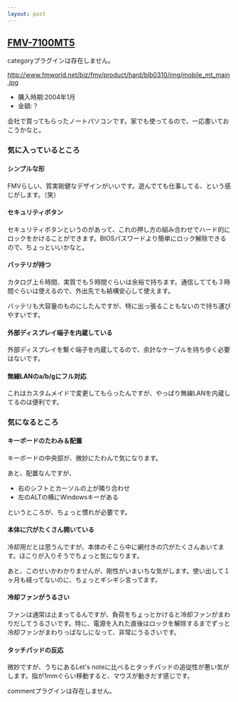 ```yaml
---
layout: post
---
```

<h2><a href="http://www.fmworld.net/biz/fmv/product/hard/blb0310/lineup_mobile.html#mt">FMV-7100MT5</a></h2>
<p><span class="error">categoryプラグインは存在しません。</span></p>
<p><a href="http://www.fmworld.net/biz/fmv/product/hard/blb0310/img/mobile_mt_main.jpg">http://www.fmworld.net/biz/fmv/product/hard/blb0310/img/mobile_mt_main.jpg</a></p>
<ul>
<li>購入時期:2004年1月</li>
<li>金額:？</li>
</ul>
<p>会社で買ってもらったノートパソコンです。家でも使ってるので、一応書いておこうかなと。</p>
<h3>気に入っているところ</h3>
<h4>シンプルな形</h4>
<p>FMVらしい、質実剛健なデザインがいいです。遊んでても仕事してる、という感じがします。（笑）</p>
<h4>セキュリティボタン</h4>
<p>セキュリティボタンというのがあって、これの押し方の組み合わせでハード的にロックをかけることができます。BIOSパスワードより簡単にロック解除できるので、ちょっといいかなと。</p>
<h4>バッテリが持つ</h4>
<p>カタログ上６時間、実質でも５時間ぐらいは余裕で持ちます。通信してても３時間ぐらいは使えるので、外出先でも結構安心して使えます。</p>
<p>バッテリも大容量のものにしたんですが、特に出っ張ることもないので持ち運びやすいです。</p>
<h4>外部ディスプレイ端子を内蔵している</h4>
<p>外部ディスプレイを繋ぐ端子を内蔵してるので、余計なケーブルを持ち歩く必要はないです。</p>
<h4>無線LANのa/b/gにフル対応</h4>
<p>これはカスタムメイドで変更してもらったんですが、やっぱり無線LANを内蔵してるのは便利です。</p>
<h3>気になるところ</h3>
<h4>キーボードのたわみ＆配置</h4>
<p>キーボードの中央部が、微妙にたわんで気になります。</p>
<p>あと、配置なんですが、</p>
<ul>
<li>右のシフトとカーソルの上が隣り合わせ</li>
<li>左のALTの横にWindowsキーがある</li>
</ul>
<p>というところが、ちょっと慣れが必要です。</p>
<h4>本体に穴がたくさん開いている</h4>
<p>冷却用だとは思うんですが、本体のそこら中に網付きの穴がたくさんあいてます。ほこりが入りそうでちょっと気になります。</p>
<p>あと、このせいかわかりませんが、剛性がいまいちな気がします。使い出して１ヶ月も経ってないのに、ちょっとギシギシ言ってます。</p>
<h4>冷却ファンがうるさい</h4>
<p>ファンは通常は止まってるんですが、負荷をちょっとかけると冷却ファンがまわりだしてうるさいです。特に、電源を入れた直後はロックを解除するまでずっと冷却ファンがまわりっぱなしになって、非常にうるさいです。</p>
<h4>タッチパッドの反応</h4>
<p>微妙ですが、うちにあるLet's noteに比べるとタッチパッドの追従性が悪い気がします。指が1mmぐらい移動すると、マウスが動きだす感じです。</p>
<p><span class="error">commentプラグインは存在しません。</span> </p>
